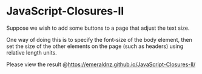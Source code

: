 # JavaScript-Closures-II

Suppose we wish to add some buttons to a page that adjust the text size. 

One way of doing this is to specify the font-size of the body element, then set the size of the other elements on the page (such as headers) using relative length units.

Please view the result @https://emeraldnz.github.io/JavaScript-Closures-II/
